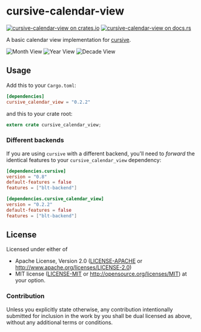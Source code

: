 # cursive-calendar-view

[![cursive-calendar-view on crates.io][cratesio-image]][cratesio]
[![cursive-calendar-view on docs.rs][docsrs-image]][docsrs]

[cratesio-image]: https://img.shields.io/crates/v/cursive_calendar_view.svg
[cratesio]: https://crates.io/crates/cursive_calendar_view
[docsrs-image]: https://docs.rs/cursive_calendar_view/badge.svg?version=0.2.2
[docsrs]: https://docs.rs/cursive_calendar_view/0.2.2/

A basic calendar view implementation for [cursive](https://crates.io/crates/cursive).

![Month View](https://cloud.githubusercontent.com/assets/124674/25067601/b4f39c9e-2248-11e7-8bea-5d1a1c7669ac.png) ![Year View](https://cloud.githubusercontent.com/assets/124674/25067602/b6233084-2248-11e7-81e1-c7874b2c3d7c.png) ![Decade View](https://cloud.githubusercontent.com/assets/124674/25067604/c10f8bc8-2248-11e7-9c1c-f8a1b9fdff8c.png)

## Usage

Add this to your `Cargo.toml`:

```toml
[dependencies]
cursive_calendar_view = "0.2.2"
```

and this to your crate root:

```rust
extern crate cursive_calendar_view;
```

### Different backends

If you are using `cursive` with a different backend, you'll need to *forward*
the identical features to your `cursive_calendar_view` dependency:

```toml
[dependencies.cursive]
version = "0.8"
default-features = false
features = ["blt-backend"]

[dependencies.cursive_calendar_view]
version = "0.2.2"
default-features = false
features = ["blt-backend"]
```

## License

Licensed under either of
 * Apache License, Version 2.0 ([LICENSE-APACHE](LICENSE-APACHE) or http://www.apache.org/licenses/LICENSE-2.0)
 * MIT license ([LICENSE-MIT](LICENSE-MIT) or http://opensource.org/licenses/MIT)
at your option.


### Contribution

Unless you explicitly state otherwise, any contribution intentionally submitted
for inclusion in the work by you shall be dual licensed as above, without any
additional terms or conditions.

